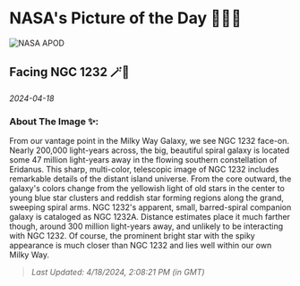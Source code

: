 
# NASA's Picture of the Day 🧑‍🚀💫

  ![NASA APOD](https://apod.nasa.gov/apod/image/2404/NGC1232_Eye_of_God_Galaxy_fullsize_2024-03-28.jpg)
  
  ## Facing NGC 1232 🪄🌌
  
  _2024-04-18_
  
  ### About The Image ✨: 
  
  From our vantage point in the Milky Way Galaxy, we see NGC 1232 face-on. Nearly 200,000 light-years across, the big, beautiful spiral galaxy is located some 47 million light-years away in the flowing southern constellation of Eridanus. This sharp, multi-color, telescopic image of NGC 1232 includes remarkable details of the distant island universe. From the core outward, the galaxy's colors change from the yellowish light of old stars in the center to young blue star clusters and reddish star forming regions along the grand, sweeping spiral arms. NGC 1232's apparent, small, barred-spiral companion galaxy is cataloged as NGC 1232A. Distance estimates place it much farther though, around 300 million light-years away, and unlikely to be interacting with NGC 1232.  Of course, the prominent bright star with the spiky appearance is much closer than NGC 1232 and lies well within our own Milky Way.
  
  
  
  > _Last Updated: 4/18/2024, 2:08:21 PM (in GMT)_
  